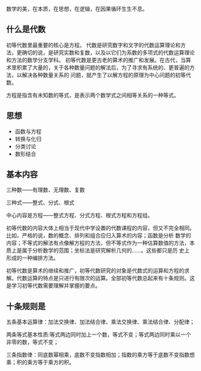 数学的美，在本质，在思想，在逻辑，在因果循环生生不息。

## 什么是代数

初等代数里最重要的核心是方程。
代数是研究数字和文字的代数运算理论和方法，更确切的说，是研究实数和复数，以及以它们为系数的多项式的代数运算理论和方法的数学分支学科。 初等代数是更古老的算术的推广和发展。在古代，当算术里积累了大量的，关于各种数量问题的解法后，为了寻求有系统的、更普遍的方法，以解决各种数量关系的 问题，就产生了以解方程的原理为中心问题的初等代数。

方程是指含有未知数的等式，是表示两个数学式之间相等关系的一种等式。

## 思想

- 函数与方程
- 转换与化归
- 分类讨论
- 数形结合

## 基本内容

三种数——有理数、无理数、复数

三种式——整式、分式、根式

中心内容是方程——整式方程、分式方程、根式方程和方程组。

初等代数的内容大体上相当于现代中学设置的代数课程的内容，但又不完全相同。比如，严格的说，数的概念、排列和组合应归入算术的内容；函数是分析 数学的内容；不等式的解法有点像解方程的方法，但不等式作为一种估算数值的方法，本质上是属于分析数学的范围；坐标法是研究解析几何的……。这些都只是历 史上形成的一种编排方法。

初等代数是算术的继续和推广，初等代数研究的对象是代数式的运算和方程的求解。代数运算的特点是只进行有限次的运算。全部初等代数总起来有十条规则。这是学习初等代数需要理解并掌握的要点。

## 十条规则是

五条基本运算律：加法交换律、加法结合律、乘法交换律、乘法结合律、分配律；

两条等式基本性质:等式两边同时加上一个数，等式不变；等式两边同时乘以一个非零的数，等式不变；

三条指数律：同底数幂相乘，底数不变指数相加；指数的乘方等于底数不变指数想乘；积的乘方等于乘方的积。

